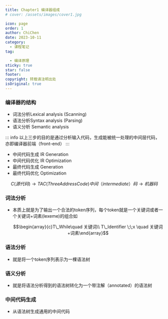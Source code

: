 ```yaml
---
title: Chapter1 编译器组成
# cover: /assets/images/cover1.jpg

icon: page
order: 1
author: ChiChen
date: 2023-10-11
category:
  - 课程笔记
tag:

  - 编译原理
sticky: true
star: false
footer: 
copyright: 转载请注明出处
isOriginal: true
---
```


### 编译器的结构

- 词法分析Lexical analysis (Scanning)
- 语法分析Syntax analysis (Parsing)
- 语义分析 Semantic analysis

::: info
 以上三步的目的是通过分析输入代码，生成能被统一处理的中间层代码，亦即编译器前端（front-end）
:::

- 中间代码生成 IR Generation
- 中间代码优化 IR Optimization
- 最终代码生成 Generation
- 最终代码优化 Optimization

$$C(源代码)\rightarrow TAC(Three Address Code)中间（intermediate）码\rightarrow 机器码$$

### 词法分析

- 本质上就是为了输出一个合法的token序列，每个token就是一个关键词或者一个关键词+词素(lexeme)的组合如
  
  $$\begin{array}{c}T\_While\quad 关键词\\ T\_Identifier \;\;x \quad 关键词+词素\end{array}$$

### 语法分析

- 就是将一个token序列表示为一棵语法树

### 语义分析

- 就是将语法分析得到的语法树转化为一个带注解（annotated）的语法树

### 中间代码生成

- 从语法树生成通用的中间代码
